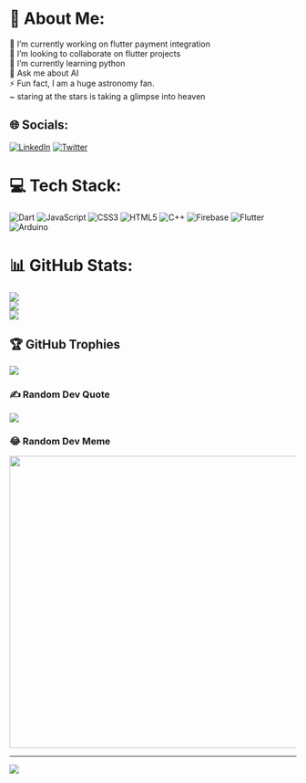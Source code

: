 # 💫 About Me:
🔭 I’m currently working on flutter payment integration<br>👯 I’m looking to collaborate on flutter projects<br>🌱 I’m currently learning python<br>💬 Ask me about AI <br>⚡ Fun fact, I am a huge astronomy fan. <br>~ staring at the stars is taking a glimpse into heaven


## 🌐 Socials:
[![LinkedIn](https://img.shields.io/badge/LinkedIn-%230077B5.svg?logo=linkedin&logoColor=white)](https://linkedin.com/in/https://www.linkedin.com/in/jadiel-bett-5a6101169/) [![Twitter](https://img.shields.io/badge/Twitter-%231DA1F2.svg?logo=Twitter&logoColor=white)](https://twitter.com/jadiel_bett) 

# 💻 Tech Stack:
![Dart](https://img.shields.io/badge/dart-%230175C2.svg?style=for-the-badge&logo=dart&logoColor=white) ![JavaScript](https://img.shields.io/badge/javascript-%23323330.svg?style=for-the-badge&logo=javascript&logoColor=%23F7DF1E) ![CSS3](https://img.shields.io/badge/css3-%231572B6.svg?style=for-the-badge&logo=css3&logoColor=white) ![HTML5](https://img.shields.io/badge/html5-%23E34F26.svg?style=for-the-badge&logo=html5&logoColor=white) ![C++](https://img.shields.io/badge/c++-%2300599C.svg?style=for-the-badge&logo=c%2B%2B&logoColor=white) ![Firebase](https://img.shields.io/badge/firebase-%23039BE5.svg?style=for-the-badge&logo=firebase) ![Flutter](https://img.shields.io/badge/Flutter-%2302569B.svg?style=for-the-badge&logo=Flutter&logoColor=white) ![Arduino](https://img.shields.io/badge/-Arduino-00979D?style=for-the-badge&logo=Arduino&logoColor=white)
# 📊 GitHub Stats:
![](https://github-readme-stats.vercel.app/api?username=jadielbett&theme=radical&hide_border=true&include_all_commits=true&count_private=true)<br/>
![](https://github-readme-streak-stats.herokuapp.com/?user=jadielbett&theme=radical&hide_border=true)<br/>
![](https://github-readme-stats.vercel.app/api/top-langs/?username=jadielbett&theme=radical&hide_border=true&include_all_commits=true&count_private=true&layout=compact)

## 🏆 GitHub Trophies
![](https://github-profile-trophy.vercel.app/?username=jadielbett&theme=radical&no-frame=false&no-bg=true&margin-w=4)

### ✍️ Random Dev Quote
![](https://quotes-github-readme.vercel.app/api?type=horizontal&theme=radical)

### 😂 Random Dev Meme
<img src="https://random-memer.herokuapp.com/" width="512px"/>

---
[![](https://visitcount.itsvg.in/api?id=jadielbett&icon=0&color=0)](https://visitcount.itsvg.in)

<!-- Proudly created with GPRM ( https://gprm.itsvg.in ) -->
